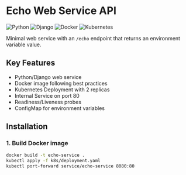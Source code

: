 # Echo Web Service API

![Python](https://img.shields.io/badge/python-3.10-blue)
![Django](https://img.shields.io/badge/django-5.2-brightgreen)
![Docker](https://img.shields.io/badge/docker-%3E=20.10-blue)
![Kubernetes](https://img.shields.io/badge/kubernetes-%3E=1.23-326ce5)

Minimal web service with an `/echo` endpoint that returns an environment variable value.

## Key Features
- Python/Django web service
- Docker image following best practices
- Kubernetes Deployment with 2 replicas
- Internal Service on port 80
- Readiness/Liveness probes
- ConfigMap for environment variables

## Installation

### 1. Build Docker image
```bash
docker build -t echo-service .
kubectl apply -f k8s/deployment.yaml
kubectl port-forward service/echo-service 8080:80
